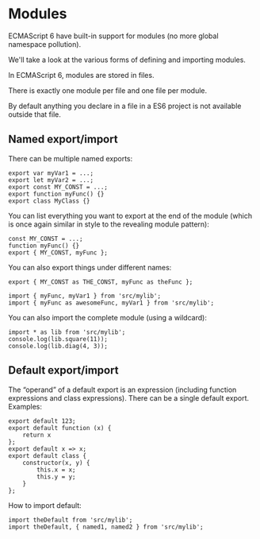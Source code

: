 # Modules

ECMAScript 6 have built-in support for modules (no more global namespace pollution).

We'll take a look at the various forms of defining and importing modules.

In ECMAScript 6, modules are stored in files. 

There is exactly one module per file and one file per module. 

By default anything you declare in a file in a ES6 project is not available outside that file. 

## Named export/import

There can be multiple named exports:

```
export var myVar1 = ...;
export let myVar2 = ...;
export const MY_CONST = ...;
export function myFunc() {}
export class MyClass {}
```

You can list everything you want to export at the end of the module 
(which is once again similar in style to the revealing module pattern):

```
const MY_CONST = ...;
function myFunc() {}
export { MY_CONST, myFunc };
```

You can also export things under different names:

```
export { MY_CONST as THE_CONST, myFunc as theFunc };
```

```
import { myFunc, myVar1 } from 'src/mylib';
import { myFunc as awesomeFunc, myVar1 } from 'src/mylib';
```

You can also import the complete module (using a wildcard):

```
import * as lib from 'src/mylib';
console.log(lib.square(11));
console.log(lib.diag(4, 3));
```

## Default export/import

The “operand” of a default export is an expression 
(including function expressions and class expressions). 
There can be a single default export. 
Examples:

```
export default 123;
export default function (x) {
    return x
};
export default x => x;
export default class {
    constructor(x, y) {
        this.x = x;
        this.y = y;
    }
};
```

How to import default:

```
import theDefault from 'src/mylib';
import theDefault, { named1, named2 } from 'src/mylib';
```

